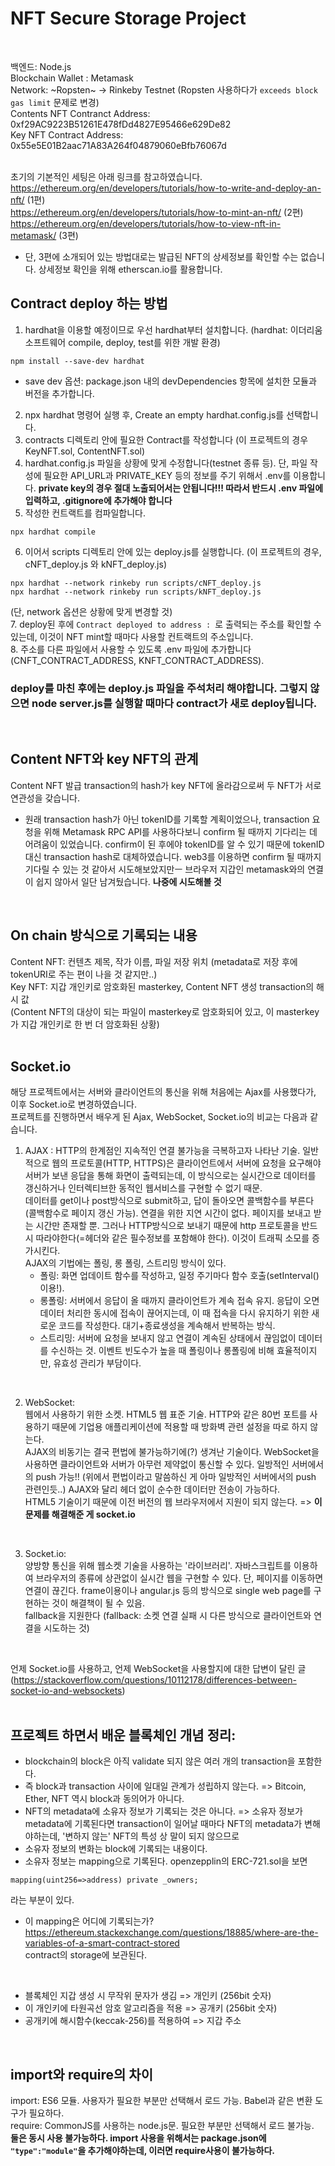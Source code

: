 # NFT Secure Storage Project  
</br>

백엔드: Node.js  
Blockchain Wallet : Metamask  
Network: ~Ropsten~ -> Rinkeby Testnet (Ropsten 사용하다가 `exceeds block gas limit` 문제로 변경)  
Contents NFT Contranct Address: 0xf29AC9223B51261E478fDd4827E95466e629De82  
Key NFT Contract Address: 0x55e5E01B2aac71A83A264f04879060eBfb76067d  
</br>

초기의 기본적인 세팅은 아래 링크를 참고하였습니다.  
https://ethereum.org/en/developers/tutorials/how-to-write-and-deploy-an-nft/ (1편)  
https://ethereum.org/en/developers/tutorials/how-to-mint-an-nft/ (2편)  
https://ethereum.org/en/developers/tutorials/how-to-view-nft-in-metamask/ (3편)  
* 단, 3편에 소개되어 있는 방법대로는 발급된 NFT의 상세정보를 확인할 수는 없습니다. 상세정보 확인을 위해 etherscan.io를 활용합니다.  

## Contract deploy 하는 방법  
1. hardhat을 이용할 예정이므로 우선 hardhat부터 설치합니다. (hardhat: 이더리움 소프트웨어 compile, deploy, test를 위한 개발 환경)  
```
npm install --save-dev hardhat
```
* save dev 옵션: package.json 내의 devDependencies 항목에 설치한 모듈과 버전을 추가합니다.  
2. npx hardhat 명령어 실행 후, Create an empty hardhat.config.js를 선택합니다.  
3. contracts 디렉토리 안에 필요한 Contract를 작성합니다 (이 프로젝트의 경우 KeyNFT.sol, ContentNFT.sol)  
4. hardhat.config.js 파일을 상황에 맞게 수정합니다(testnet 종류 등). 단, 파일 작성에 필요한 API_URL과 PRIVATE_KEY 등의 정보를 주기 위해서 .env를 이용합니다. __private key의 경우 절대 노출되어서는 안됩니다!!! 따라서 반드시 .env 파일에 입력하고, .gitignore에 추가해야 합니다__  
5. 작성한 컨트랙트를 컴파일합니다.  
```
npx hardhat compile
```
6. 이어서 scripts 디렉토리 안에 있는 deploy.js를 실행합니다. (이 프로젝트의 경우, cNFT_deploy.js 와 kNFT_deploy.js)  
```
npx hardhat --network rinkeby run scripts/cNFT_deploy.js
npx hardhat --network rinkeby run scripts/kNFT_deploy.js
```
(단, network 옵션은 상황에 맞게 변경할 것)  
7. deploy된 후에 `Contract deployed to address : `로 출력되는 주소를 확인할 수 있는데, 이것이 NFT mint할 때마다 사용할 컨트랙트의 주소입니다.  
8. 주소를 다른 파일에서 사용할 수 있도록 .env 파일에 추가합니다 (CNFT_CONTRACT_ADDRESS, KNFT_CONTRACT_ADDRESS).  
### deploy를 마친 후에는 deploy.js 파일을 주석처리 해야합니다. 그렇지 않으면 node server.js를 실행할 때마다 contract가 새로 deploy됩니다.  
</br>

## Content NFT와 key NFT의 관계  
Content NFT 발급 transaction의 hash가 key NFT에 올라감으로써 두 NFT가 서로 연관성을 갖습니다.  
* 원래 transaction hash가 아닌 tokenID를 기록할 계획이었으나, transaction 요청을 위해 Metamask RPC API를 사용하다보니 confirm 될 때까지 기다리는 데 어려움이 있었습니다. confirm이 된 후에야 tokenID를 알 수 있기 때문에 tokenID 대신 transaction hash로 대체하였습니다. web3를 이용하면 confirm 될 때까지 기다릴 수 있는 것 같아서 시도해보았지만ㅡ 브라우저 지갑인 metamask와의 연결이 쉽지 않아서 일단 남겨뒀습니다. **나중에 시도해볼 것**  
</br>

## On chain 방식으로 기록되는 내용  
Content NFT: 컨텐츠 제목, 작가 이름, 파일 저장 위치 (metadata로 저장 후에 tokenURI로 주는 편이 나을 것 같지만..)  
Key NFT: 지갑 개인키로 암호화된 masterkey, Content NFT 생성 transaction의 해시 값  
(Content NFT의 대상이 되는 파일이 masterkey로 암호화되어 있고, 이 masterkey가 지갑 개인키로 한 번 더 암호화된 상황)  
</br>

## Socket.io  
해당 프로젝트에서는 서버와 클라이언트의 통신을 위해 처음에는 Ajax를 사용했다가, 이후 Socket.io로 변경하였습니다.  
프로젝트를 진행하면서 배우게 된 Ajax, WebSocket, Socket.io의 비교는 다음과 같습니다.  
1. AJAX : 
HTTP의 한계점인 지속적인 연결 불가능을 극복하고자 나타난 기술. 일반적으로 웹의 프로토콜(HTTP, HTTPS)은 클라이언트에서 서버에 요청을 요구해야 서버가 보낸 응답을 통해 화면이 출력되는데, 이 방식으로는 실시간으로 데이터를 갱신하거나 인터렉티브한 동적인 웹서비스를 구현할 수 없기 때문.  
데이터를 get이나 post방식으로 submit하고, 답이 돌아오면 콜백함수를 부른다 (콜백함수로 페이지 갱신 가능). 연결을 위한 지연 시간이 없다. 페이지를 보내고 받는 시간만 존재할 뿐. 그러나 HTTP방식으로 보내기 때문에 http 프로토콜을 반드시 따라야한다(=헤더와 같은 필수정보를 포함해야 한다). 이것이 트래픽 소모를 증가시킨다.  
AJAX의 기법에는 폴링, 롱 폴링, 스트리밍 방식이 있다.  
    - 폴링: 화면 업데이트 함수를 작성하고, 일정 주기마다 함수 호출(setInterval() 이용!).  
    - 롱폴링: 서버에서 응답이 올 때까지 클라이언트가 계속 접속 유지. 응답이 오면 데이터 처리한 동시에 접속이 끊어지는데, 이 때 접속을 다시 유지하기 위한 새로운 코드를 작성한다. 대기+종료생성을 계속해서 반복하는 방식.  
    - 스트리밍: 서버에 요청을 보내지 않고 연결이 계속된 상태에서 끊임없이 데이터를 수신하는 것. 이벤트 빈도수가 높을 때 폴링이나 롱폴링에 비해 효율적이지만, 유효성 관리가 부담이다.  
</br>

2. WebSocket:  
웹에서 사용하기 위한 소켓. HTML5 웹 표준 기술. HTTP와 같은 80번 포트를 사용하기 때문에 기업용 애플리케이션에 적용할 때 방화벽 관련 설정을 따로 하지 않는다.  
AJAX의 비동기는 결국 편법에 불가능하기에(?) 생겨난 기술이다. WebSocket을 사용하면 클라이언트와 서버가 아무런 제약없이 통신할 수 있다. 일방적인 서버에서의 push 가능!! (위에서 편법이라고 말씀하신 게 아마 일방적인 서버에서의 push 관련인듯..) AJAX와 달리 헤더 없이 순수한 데이터만 전송이 가능하다.  
HTML5 기술이기 때문에 이전 버전의 웹 브라우저에서 지원이 되지 않는다. => **이 문제를 해결해준 게 socket.io**  
</br>

3. Socket.io:  
양방향 통신을 위해 웹소켓 기술을 사용하는 '라이브러리'.  자바스크립트를 이용하여 브라우저의 종류에 상관없이 실시간 웹을 구현할 수 있다.  단, 페이지를 이동하면 연결이 끊긴다. frame이용이나 angular.js 등의 방식으로 single web page를 구현하는 것이 해결책이 될 수 있음.  
fallback을 지원한다 (fallback: 소켓 연결 실패 시 다른 방식으로 클라이언트와 연결을 시도하는 것)  
</br>

언제 Socket.io를 사용하고, 언제 WebSocket을 사용할지에 대한 답변이 달린 글  
(https://stackoverflow.com/questions/10112178/differences-between-socket-io-and-websockets)  
</br>  

## 프로젝트 하면서 배운 블록체인 개념 정리:  
* blockchain의 block은 아직 validate 되지 않은 여러 개의 transaction을 포함한다.  
* 즉 block과 transaction 사이에 일대일 관계가 성립하지 않는다. => Bitcoin, Ether, NFT 역시 block과 동의어가 아니다.  
* NFT의 metadata에 소유자 정보가 기록되는 것은 아니다. => 소유자 정보가 metadata에 기록된다면 transaction이 일어날 때마다 NFT의 metadata가 변해야하는데, '변하지 않는' NFT의 특성 상 말이 되지 않으므로  
* 소유자 정보의 변화는 block에 기록되는 내용이다.  
* 소유자 정보는 mapping으로 기록된다. openzepplin의 ERC-721.sol을 보면  
```solidity
mapping(uint256=>address) private _owners;
```
라는 부분이 있다.  
* 이 mapping은 어디에 기록되는가?  
https://ethereum.stackexchange.com/questions/18885/where-are-the-variables-of-a-smart-contract-stored  
contract의 storage에 보관된다.  
</br>

* 블록체인 지갑 생성 시 무작위 문자가 생김 => 개인키 (256bit 숫자)  
* 이 개인키에 타원곡선 암호 알고리즘을 적용 => 공개키 (256bit 숫자)  
* 공개키에 해시함수(keccak-256)를 적용하여 => 지갑 주소  
</br>

## import와 require의 차이  
import: ES6 모듈. 사용자가 필요한 부분만 선택해서 로드 가능. Babel과 같은 변환 도구가 필요하다.  
require: CommonJS를 사용하는 node.js문. 필요한 부분만 선택해서 로드 불가능.  
**둘은 동시 사용 불가능하다. import 사용을 위해서는 package.json에 `"type":"module"`을 추가해야하는데, 이러면 require사용이 불가능하다.**